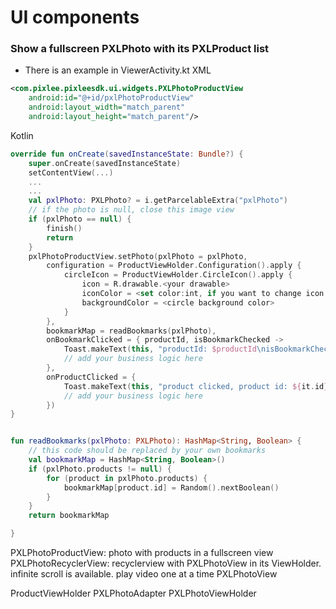 # UI components


### Show a fullscreen PXLPhoto with its PXLProduct list
- There is an example in ViewerActivity.kt
XML
```xml
<com.pixlee.pixleesdk.ui.widgets.PXLPhotoProductView
    android:id="@+id/pxlPhotoProductView"
    android:layout_width="match_parent"
    android:layout_height="match_parent"/>
```
Kotlin
```kotlin
override fun onCreate(savedInstanceState: Bundle?) {
    super.onCreate(savedInstanceState)
    setContentView(...)
    ...
    ...
    val pxlPhoto: PXLPhoto? = i.getParcelableExtra("pxlPhoto")
    // if the photo is null, close this image view
    if (pxlPhoto == null) {
        finish()
        return
    }
    pxlPhotoProductView.setPhoto(pxlPhoto = pxlPhoto,
        configuration = ProductViewHolder.Configuration().apply {
            circleIcon = ProductViewHolder.CircleIcon().apply {
                icon = R.drawable.<your drawable>
                iconColor = <set color:int, if you want to change icon's color>
                backgroundColor = <circle background color>
            }
        },
        bookmarkMap = readBookmarks(pxlPhoto),
        onBookmarkClicked = { productId, isBookmarkChecked ->
            Toast.makeText(this, "productId: $productId\nisBookmarkChecked: $isBookmarkChecked", Toast.LENGTH_SHORT).show()
            // add your business logic here
        },
        onProductClicked = {
            Toast.makeText(this, "product clicked, product id: ${it.id}", Toast.LENGTH_SHORT).show()
            // add your business logic here
        })
}


fun readBookmarks(pxlPhoto: PXLPhoto): HashMap<String, Boolean> {
    // this code should be replaced by your own bookmarks
    val bookmarkMap = HashMap<String, Boolean>()
    if (pxlPhoto.products != null) {
        for (product in pxlPhoto.products) {
            bookmarkMap[product.id] = Random().nextBoolean()
        }
    }
    return bookmarkMap

}

```
PXLPhotoProductView: photo with products in a fullscreen view
PXLPhotoRecyclerView: recyclerview with PXLPhotoView in its ViewHolder. infinite scroll is available. play video one at a time
PXLPhotoView

ProductViewHolder
PXLPhotoAdapter
PXLPhotoViewHolder